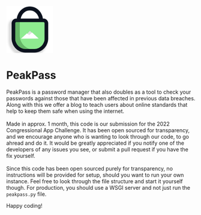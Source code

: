 <img src="./website/static/peakpass_logo.png" width="125"/>

# PeakPass

PeakPass is a password manager that also doubles as a tool to check your passwords against those that have been affected in previous data breaches. Along with this we offer a blog to teach users about online standards that help to keep them safe when using the internet.
<br>
<br>
Made in approx. 1 month, this code is our submission for the 2022 Congressional App Challenge. It has been open sourced for transparency, and we encourage anyone who is wanting to look through our code, to go ahread and do it. It would be greatly appreciated if you notify one of the developers of any issues you see, or submit a pull request if you have the fix yourself.
<br>
<br>
Since this code has been open sourced purely for transparency, no instructions will be provided for setup, should you want to run your own instance. Feel free to look through the file structure and start it yourself though. For production, you should use a WSGI server and not just run the `peakpass.py` file.

Happy coding!
